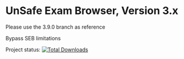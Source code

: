 # UnSafe Exam Browser, Version 3.x

Please use the 3.9.0 branch as reference

Bypass SEB limitations

Project status:
[![Total Downloads](https://img.shields.io/github/downloads/wxnnvs/seb-win-bypass/total.svg)]()
